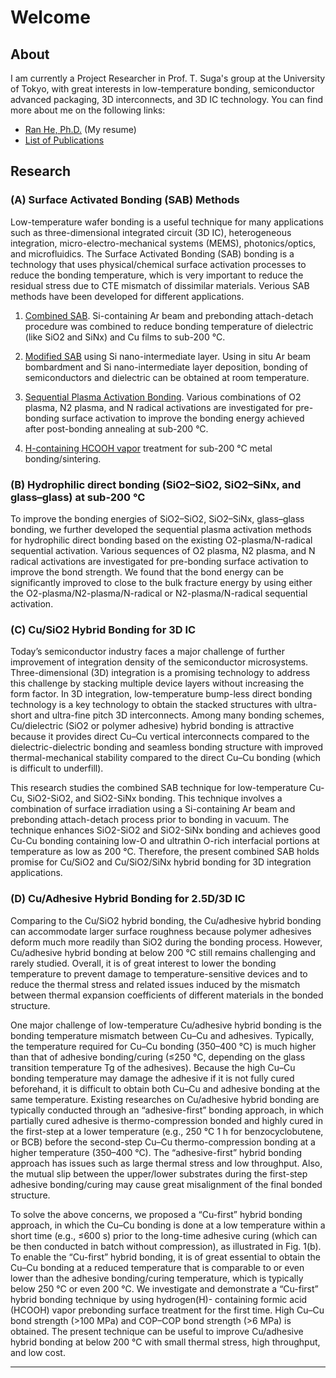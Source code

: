 # Welcome

## About
I am currently a Project Researcher in Prof. T. Suga's group at the University of Tokyo, with great interests in low-temperature bonding, semiconductor advanced packaging, 3D interconnects, and 3D IC technology. You can find more about me on the following links:

* [Ran He, Ph.D.](/heran.md) \(My resume\)
* [List of Publications](heran/pub.md)

## Research

### (A) Surface Activated Bonding \(SAB\) Methods
Low-temperature wafer bonding is a useful technique for many applications such as three-dimensional integrated circuit (3D IC), heterogeneous integration, micro-electro-mechanical systems (MEMS), photonics/optics, and microfluidics. The Surface Activated Bonding \(SAB\) bonding is a technology that uses physical/chemical surface activation processes to reduce the bonding temperature, which is very important to reduce the residual stress due to CTE mismatch of dissimilar materials. Verious SAB methods have been developed for different applications. 

1. [Combined SAB](/sab/combined-sab.md). Si-containing Ar beam and prebonding attach-detach procedure was combined to reduce bonding temperature of dielectric (like SiO2 and SiNx) and Cu films to sub-200 °C.

2. [Modified SAB](/sab/modified-sab.md) using Si nano-intermediate layer. Using in situ Ar beam bombardment and Si nano-intermediate layer deposition, bonding of semiconductors and dielectric can be obtained at room temperature.

3. [Sequential Plasma Activation Bonding](/sab/sequential-plasma-activation-bonding). Various combinations of O2 plasma, N2 plasma, and N radical activations are investigated for pre-bonding surface activation to improve the bonding energy achieved after post-bonding annealing at sub-200 °C.

4. [H-containing HCOOH vapor](/sab/h-containing-hcooh-vapor.md) treatment for sub-200 °C metal bonding/sintering.

### (B) Hydrophilic direct bonding (SiO2–SiO2, SiO2–SiNx, and glass–glass) at sub-200 °C
To improve the bonding energies of SiO2–SiO2, SiO2–SiNx, glass–glass bonding, we further developed the sequential plasma activation methods for hydrophilic direct bonding based on the existing O2-plasma/N-radical sequential activation. Various sequences of O2 plasma, N2 plasma, and N radical activations are investigated for pre-bonding surface activation to improve the bond strength. We found that the bond energy can be significantly improved to close to the bulk fracture energy by using either the O2-plasma/N2-plasma/N-radical or N2-plasma/N-radical sequential activation.

### (C) Cu/SiO2 Hybrid Bonding for 3D IC
Today’s semiconductor industry faces a major challenge of further improvement of integration density of the semiconductor microsystems. Three-dimensional (3D) integration is a promising technology to address this challenge by stacking multiple device layers without increasing the form factor. In 3D integration, low-temperature bump-less direct bonding technology is a key technology to obtain the stacked structures with ultra-short and ultra-fine pitch 3D interconnects. Among many bonding schemes, Cu/dielectric (SiO2 or polymer adhesive) hybrid bonding is attractive because it provides direct Cu–Cu vertical interconnects compared to the dielectric-dielectric bonding and seamless bonding structure with improved thermal-mechanical stability compared to the direct Cu–Cu bonding (which is difficult to underfill).

This research studies the combined SAB technique for low-temperature Cu-Cu, SiO2-SiO2, and SiO2-SiNx bonding. This technique involves a combination of surface irradiation using a Si-containing Ar beam and prebonding attach-detach process prior to bonding in vacuum. The technique enhances SiO2-SiO2 and SiO2-SiNx bonding and achieves good Cu-Cu bonding containing low-O and ultrathin O-rich interfacial portions at temperature as low as 200 °C. Therefore, the present combined SAB holds promise for Cu/SiO2 and Cu/SiO2/SiNx hybrid bonding for 3D integration applications.

### (D) Cu/Adhesive Hybrid Bonding for 2.5D/3D IC
Comparing to the Cu/SiO2 hybrid bonding, the Cu/adhesive hybrid bonding can accommodate larger surface roughness because polymer adhesives deform much more readily than SiO2 during the bonding process. However, Cu/adhesive hybrid bonding at below 200 °C still remains challenging and rarely studied. Overall, it is of great interest to lower the bonding temperature to prevent damage to temperature-sensitive devices and to reduce the thermal stress and related issues induced by the mismatch between thermal expansion coefficients of different materials in the bonded structure.

One major challenge of low-temperature Cu/adhesive hybrid bonding is the bonding temperature mismatch between Cu–Cu and adhesives. Typically, the temperature required for Cu–Cu bonding (350–400 °C) is much higher than that of adhesive bonding/curing (≤250 °C, depending on the glass transition temperature Tg of the adhesives). Because the high Cu–Cu bonding temperature may damage the adhesive if it is not fully cured beforehand, it is difficult to obtain both Cu–Cu and adhesive bonding at the same temperature. Existing researches on Cu/adhesive hybrid bonding are typically conducted through an “adhesive-first” bonding approach, in which partially cured adhesive is thermo-compression bonded and highly cured in the first-step at a lower temperature (e.g., 250 °C 1 h for benzocyclobutene, or BCB) before the second-step Cu–Cu thermo-compression bonding at a higher temperature (350–400 °C). The “adhesive-first” hybrid bonding approach has issues such as large thermal stress and low throughput. Also, the mutual slip between the upper/lower substrates during the first-step adhesive bonding/curing may cause great misalignment of the final bonded structure. 

To solve the above concerns, we proposed a “Cu-first” hybrid bonding approach, in which the Cu–Cu bonding is done at a low temperature within a short time (e.g., ≤600 s) prior to the long-time adhesive curing (which can be then conducted in batch without compression), as illustrated in Fig. 1(b). To enable the “Cu-first” hybrid bonding, it is of great essential to obtain the Cu–Cu bonding at a reduced temperature that is comparable to or even lower than the adhesive bonding/curing temperature, which is typically below 250 °C or even 200 °C. We investigate and demonstrate a “Cu-first” hybrid bonding technique by using hydrogen(H)- containing formic acid (HCOOH) vapor prebonding surface treatment for the first time. High Cu–Cu bond strength (>100 MPa) and COP–COP bond strength (>6 MPa) is obtained. The present technique can be useful to improve Cu/adhesive hybrid bonding at below 200 °C with small thermal stress, high throughput, and low cost.

---



